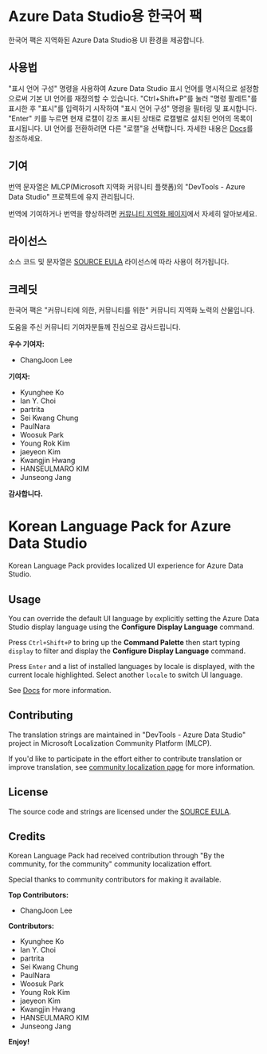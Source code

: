 # Azure Data Studio용 한국어 팩

한국어 팩은 지역화된 Azure Data Studio용 UI 환경을 제공합니다.

## 사용법

"표시 언어 구성" 명령을 사용하여 Azure Data Studio 표시 언어를 명시적으로 설정함으로써 기본 UI 언어를 재정의할 수 있습니다.
"Ctrl+Shift+P"를 눌러 "명령 팔레트"를 표시한 후 "표시"를 입력하기 시작하여 "표시 언어 구성" 명령을 필터링 및 표시합니다. "Enter" 키를 누르면 현재 로캘이 강조 표시된 상태로 로캘별로 설치된 언어의 목록이 표시됩니다. UI 언어를 전환하려면 다른 "로캘"을 선택합니다.
자세한 내용은 [Docs](https://go.microsoft.com/fwlink/?LinkId=761051)를 참조하세요.

## 기여

번역 문자열은 MLCP(Microsoft 지역화 커뮤니티 플랫폼)의 "DevTools - Azure Data Studio" 프로젝트에 유지 관리됩니다.

번역에 기여하거나 번역을 향상하려면 [커뮤니티 지역화 페이지](https://aka.ms/vscodeloc)에서 자세히 알아보세요.

## 라이선스

소스 코드 및 문자열은 [SOURCE EULA](https://github.com/Microsoft/azuredatastudio/blob/master/LICENSE.txt) 라이선스에 따라 사용이 허가됩니다.

## 크레딧

한국어 팩은 "커뮤니티에 의한, 커뮤니티를 위한" 커뮤니티 지역화 노력의 산물입니다.

도움을 주신 커뮤니티 기여자분들께 진심으로 감사드립니다.

**우수 기여자:**

* ChangJoon Lee

**기여자:**

* Kyunghee Ko
* Ian Y. Choi
* partrita
* Sei Kwang Chung
* PaulNara
* Woosuk Park
* Young Rok Kim
* jaeyeon Kim
* Kwangjin Hwang
* HANSEULMARO KIM
* Junseong Jang

**감사합니다.**

# Korean Language Pack for Azure Data Studio

Korean Language Pack provides localized UI experience for Azure Data Studio.

## Usage

You can override the default UI language by explicitly setting the Azure Data Studio display language using the **Configure Display Language** command.

Press `Ctrl+Shift+P` to bring up the **Command Palette** then start typing `display` to filter and display the **Configure Display Language** command.

Press `Enter` and a list of installed languages by locale is displayed, with the current locale highlighted. Select another `locale` to switch UI language.

See [Docs](https://go.microsoft.com/fwlink/?LinkId=761051) for more information.

## Contributing

The translation strings are maintained in "DevTools - Azure Data Studio" project in Microsoft Localization Community Platform (MLCP).

If you'd like to participate in the effort either to contribute translation or improve translation, see [community localization page](https://aka.ms/vscodeloc) for more information.

## License

The source code and strings are licensed under the [SOURCE EULA](https://github.com/Microsoft/azuredatastudio/blob/master/LICENSE.txt).

## Credits

Korean Language Pack had received contribution through "By the community, for the community" community localization effort.

Special thanks to community contributors for making it available.

**Top Contributors:**

* ChangJoon Lee

**Contributors:**

* Kyunghee Ko
* Ian Y. Choi
* partrita
* Sei Kwang Chung
* PaulNara
* Woosuk Park
* Young Rok Kim
* jaeyeon Kim
* Kwangjin Hwang
* HANSEULMARO KIM
* Junseong Jang

**Enjoy!**
